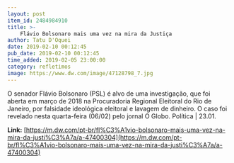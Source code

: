 ```yaml
---
layout: post
item_id: 2484984910
title: >-
    Flávio Bolsonaro mais uma vez na mira da Justiça
author: Tatu D'Oquei
date: 2019-02-10 00:12:45
pub_date: 2019-02-10 00:12:45
time_added: 2019-02-05 23:00:00
category: refletimos
image: https://www.dw.com/image/47128798_7.jpg
---
```


O senador Flávio Bolsonaro (PSL) é alvo de uma investigação, que foi aberta em março de 2018 na Procuradoria Regional Eleitoral do Rio de Janeiro, por falsidade ideológica eleitoral e lavagem de dinheiro. O caso foi revelado nesta quarta-feira (06/02) pelo jornal O Globo. Política | 23.01.

**Link:** [https://m.dw.com/pt-br/fl%C3%A1vio-bolsonaro-mais-uma-vez-na-mira-da-justi%C3%A7a/a-47400304](https://m.dw.com/pt-br/fl%C3%A1vio-bolsonaro-mais-uma-vez-na-mira-da-justi%C3%A7a/a-47400304)

